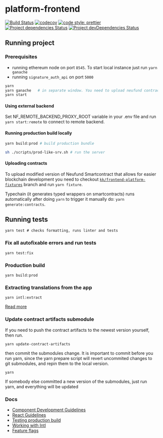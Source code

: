 # platform-frontend

[![Build Status](https://travis-ci.org/Neufund/platform-frontend.svg?branch=master)](https://travis-ci.org/Neufund/platform-frontend)
[![codecov](https://codecov.io/gh/Neufund/platform-frontend/branch/master/graph/badge.svg)](https://codecov.io/gh/Neufund/platform-frontend)
[![code style: prettier](https://img.shields.io/badge/code_style-prettier-ff69b4.svg)](https://github.com/prettier/prettier)
[![Project dependencies Status](https://david-dm.org/Neufund/platform-frontend/status.svg)](https://david-dm.org/Neufund/platform-frontend)
[![Project devDependencies Status](https://david-dm.org/Neufund/platform-frontend/dev-status.svg)](https://david-dm.org/Neufund/platform-frontend?type=dev)

## Running project

### Prerequisites

- running ethereum node on port `8545`. To start local instance just run `yarn ganache`
- running `signature_auth_api` on port `5000`

```sh
yarn
yarn ganache   # in separate window. You need to upload neufund contracts. Keep on reading.
yarn start
```

#### Using external backend

Set NF_REMOTE_BACKEND_PROXY_ROOT variable in your .env file and run `yarn start:remote` to connect
to remote backend.

#### Running production build locally

```sh
yarn build:prod # build production bundle

sh ./scripts/prod-like-srv.sh # run the server
```

#### Uploading contracts

To upload modified version of Neufund Smartcontract that allows for easier blockchain development
you need to checkout
[`kk/frontend-platform-fixtures`](https://github.com/Neufund/platform-contracts/pull/55) branch and
run `yarn fixture`.

Typechain (it generates typed wrappers on smartcontracts) runs automatically after doing `yarn` to
trigger it manually do: `yarn generate:contracts`.

## Running tests

```
yarn test # checks formatting, runs linter and tests
```

### Fix all autofixable errors and run tests

```
yarn test:fix
```

### Production build

```
yarn build:prod
```

### Extracting translations from the app

```
yarn intl:extract
```

[Read more](./docs/working-with-intl.md)

### Update contract artifacts submodule

If you need to push the contract artifacts to the newest version yourself, then run.

```
yarn update-contract-artifacts
```

then commit the submodules change. It is important to commit before you run yarn, since the yarn
prepare script will revert uncommited changes to git submodules, and repin them to the local
version.

```
yarn
```

If somebody else committed a new version of the submodules, just run yarn, and everything will be
updated

### Docs

- [Component Development Guidelines](./docs/component-development-guidelines.md)
- [React Guidelines](./docs/react-guidelines.md)
- [Testing production build](./docs/testing-prod-build.md)
- [Working with Intl](./docs/working-with-intl.md)
- [Feature flags](./docs/feature-flags.md)
